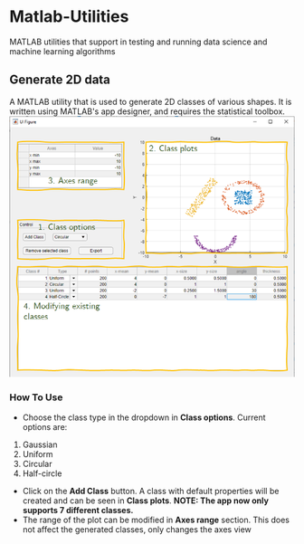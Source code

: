 # Matlab-Utilities
 MATLAB utilities that support in testing and running data science and machine learning algorithms
## Generate 2D data
A MATLAB utility that is used to generate 2D classes of various shapes. It is written using MATLAB's app designer, and requires the statistical toolbox.
![Generate 2D Data app](Images/im_gen2d_1.png)
### How To Use
* Choose the class type in the dropdown in __Class options__. Current options are:
1. Gaussian
2. Uniform
3. Circular
4. Half-circle
* Click on the __Add Class__ button. A class with default properties will be created and can be seen in __Class plots__. __NOTE: The app now only supports 7 different classes.__
* The range of the plot can be modified in __Axes range__ section. This does not affect the generated classes, only changes the axes view

